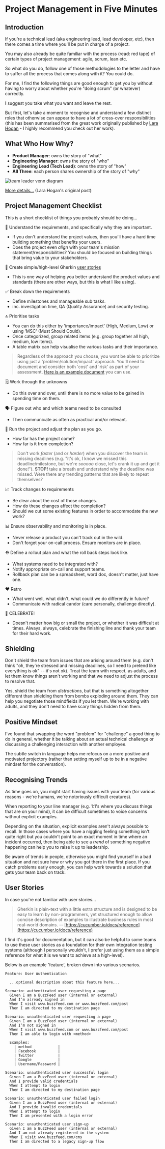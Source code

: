 # Project Management in Five Minutes

## Introduction

If you're a technical lead (aka engineering lead, lead developer, etc), then there comes a time where you'll be put in charge of a project.

You may also already be quite familiar with the process (read: red tape) of certain types of project management: agile, scrum, lean etc.

So what do you do, follow one of those methodologies to the letter and have to suffer all the process that comes along with it? You could do.

For me, I find the following things are good enough to get you by without having to worry about whether you're "doing scrum" (or whatever) correctly.

I suggest you take what you want and leave the rest.

But first, let's take a moment to recognise and understand a few distinct roles that otherwise can appear to have a lot of cross-over responsibilities (this has been summarised from the great work originally published by [Lara Hogan](https://medium.com/@lara.hogan) - I highly recommend you check out her work).

## What Who How Why?

- **Product Manager**: owns the story of "what"
- **Engineering Manager**: owns the story of "who"
- **Engineering Lead (Tech Lead)**: owns the story of "how"
- **All Three**: each person shares ownership of the story of "why"

![team leader venn diagram](../../assets/images/team-leader-venn-diagram.png)

[More details...](https://medium.com/making-meetup/em-el-pm-venn-diagram-764e79b42baf) (Lara Hogan's original post)

## Project Management Checklist

This is a short checklist of things you probably should be doing...

🤔 Understand the requirements, and specifically why they are important.

- If you don't understand the project values, then you'll have a hard time building something that benefits your users.
- Does the project even _align_ with your team's mission statement/responsibilities? You should be focused on building things that bring value to your stakeholders.

📝 Create simple/high-level Gherkin [user stories](#user-stories)

- This is one way of helping you better understand the product values and standards (there are other ways, but this is what I like using).

✅ Break down the requirements

- Define milestones and manageable sub tasks.
- inc. investigation time, QA (Quality Assurance) and security testing.

🔝 Prioritise tasks

- You can do this either by 'importance/impact' (High, Medium, Low) or using 'MSC' (Must Should Could).
- Once categorized, group related items (e.g. group together all high, medium, low items).
- A table matrix can help visualise the various tasks and their importance.

> Regardless of the approach you choose, you wont be able to prioritize using just a 'problem/solution/impact' approach. You'll need to document and consider both 'cost' and 'risk' as part of your assessment. [Here is an example document](https://docs.google.com/document/d/1Qd5wrcTLuwQFIUvHgpvYUC889tk1XLnFsRRbkjvTYpU/edit?usp=sharing) you can use.

🗒 Work through the unknowns

- Do this over and over, until there is no more value to be gained in spending time on them.

🗣 Figure out who and which teams need to be consulted

- Then communicate as often as practical and/or relevant.

📆 Run the project and adjust the plan as you go.

- How far has the project come?
- How far is it from completion?

> Don't work _faster_ (and or _harder_) when you discover the team is missing deadlines (e.g. "it's ok, I know we missed this deadline/milestone, but we're _sooooo_ close, let's crank it up and get it done!"). **STOP!** take a breath and understand why the deadline was missed. Were there any trending patterns that are likely to repeat themselves?

📈 Track changes to requirements

- Be clear about the cost of those changes.
- How do these changes affect the completion?
- Should we cut some existing features in order to accommodate the new work?

📊 Ensure observability and monitoring is in place.

- Never release a product you can't track out in the wild.
- Don't forget your on-call process. Ensure monitors are in place.

⛑ Define a rollout plan and what the roll back steps look like.

- What systems need to be integrated with?
- Notify appropriate on-call and support teams.
- Rollback plan can be a spreadsheet, word doc, doesn't matter, just have one.

❤️ Retro

- What went well, what didn't, what could we do differently in future?
- Communicate with radical candor (care personally, challenge directly).

🎉 CELEBRATE!

- Doesn't matter how big or small the project, or whether it was difficult at times. Always, always, celebrate the finishing line and thank your team for their hard work.

## Shielding

Don't shield the team from issues that are arising around them (e.g. don't think "oh, they're stressed and missing deadlines, so I need to pretend like everything is ok" -- it's not ok). Treat the team with respect, as adults, and let them know things aren't working and that we need to adjust the process to resolve that.

Yes, shield the team from _distractions_, but that is something altogether different than shielding them from bombs exploding around them. They can help you negotiate those mindfields if you let them. We're working with adults, and they don't need to have scary things hidden from them.

## Positive Mindset

I've found that swapping the word "problem" for "challenge" a good thing to do in general, whether it be talking about an actual technical challenge or discussing a challenging interaction with another employee.

The subtle switch in language helps me refocus on a more positive and motivated projectory (rather than setting myself up to be in a negative mindset for the conversation).

## Recognising Trends

As time goes on, you might start having issues with your team (for various reasons - we're humans, we're notoriously difficult creatures).

When reporting to your line manager (e.g. 1:1's where you discuss things that are on your mind), it can be difficult sometimes to voice concerns without explicit examples.

Depending on the situation, explicit examples aren't always possible to recall. In those cases where you have a niggling feeling something isn't quite right but you couldn't point to an exact moment in time where an incident occurred, then being able to see a _trend_ of something negative happening can help you to raise it up to leadership.

Be aware of trends in people, otherwise you might find yourself in a bad situation and not sure how or why you got there in the first place. If you catch problems early enough, you can help work towards a solution that gets your team back on track.

## User Stories

In case you're not familiar with user stories...

> Gherkin is plain-text with a little extra structure and is designed to be easy to learn by non-programmers, yet structured enough to allow concise description of examples to illustrate business rules in most real-world domains. -- [https://cucumber.io/docs/reference](https://cucumber.io/docs/reference)

I find it's good for documentation, but it can also be helpful to some teams to use these user stories as a foundation for their own integration testing systems (although I personally wouldn't, I prefer just using them as a simple reference for what it is we want to achieve at a high-level).

Below is an example 'feature', broken down into various scenarios.

```
Feature: User Authentication
  
  ...optional description about this feature here...

Scenario: authenticated user requesting a page
  Given I am a BuzzFeed user (internal or external)
  And I’m already signed in
  When I visit www.buzzfeed.com or www.buzzfeed.com/post
  Then I am directed to my destination page

Scenario: unauthenticated user requesting a page
  Given I am a BuzzFeed user (internal or external)
  And I’m not signed in
  When I visit www.buzzfeed.com or www.buzzfeed.com/post
  Then I am able to login with <method>

  Examples:
    | method            |
    | Facebook          |
    | Twitter           |
    | Google            |
    | Username/Password |

Scenario: unauthenticated user successful login
  Given I am a BuzzFeed user (internal or external)
  And I provide valid credentials
  When I attempt to login
  Then I am directed to my destination page

Scenario: unauthenticated user failed login
  Given I am a BuzzFeed user (internal or external)
  And I provide invalid credentials
  When I attempt to login
  Then I am presented with a login error

Scenario: unauthenticated user sign-up
  Given I am a BuzzFeed user (internal or external)
  And I am not already registered in the system
  When I visit www.buzzfeed.com/cms
  Then I am directed to a legacy sign-up flow
```
